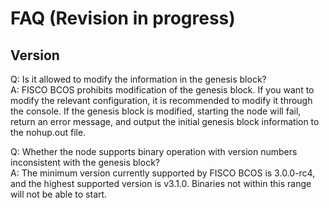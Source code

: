 # FAQ (Revision in progress)

## Version

Q:
  Is it allowed to modify the information in the genesis block? <br>
A:
  FISCO BCOS prohibits modification of the genesis block. If you want to modify the relevant configuration, it is recommended to modify it through the console. If the genesis block is modified, starting the node will fail, return an error message, and output the initial genesis block information to the nohup.out file.
 
Q:
  Whether the node supports binary operation with version numbers inconsistent with the genesis block? <br>
A: 
  The minimum version currently supported by FISCO BCOS is 3.0.0-rc4, and the highest supported version is v3.1.0. Binaries not within this range will not be able to start.
